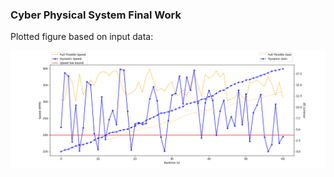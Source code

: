 ### Cyber Physical System Final Work


Plotted figure based on input data:

![Figure 1](/Figure_1.png)


